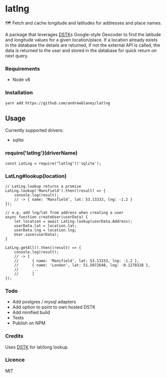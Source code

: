 # latlng

🗺 Fetch and cache longitude and latitudes for addresses and place names.

A package that leverages [DSTK](http://www.datasciencetoolkit.org/)s Google-style Geocoder to find the latitude and 
longitude values for a given location/place. If a location already exists in the database the details are returned,
if not the external API is called, the data is returned to the user and stored in the database for quick return on 
next query.

### Requirements
- Node v8

### Installation
`yarn add https://github.com/andrewblaney/latlng`

## Usage

Currently supported drivers:
   - sqlite

### require('latlng')(driverName)
`const LatLng = require("latlng")('sqlite');`

### LatLng#lookup(location)
    
```ecmascript 6
// LatLng.lookup returns a promise
LatLng.lookup('Mansfield').then((result) => {
    console.log(result);
    // -> { name: 'Mansfield', lat: 53.13333, lng: -1.2 }
});

// e.g. add lng/lat from address when creating a user 
async function createUser(userData) {
    let location = await LatLng.lookup(userData.Address);
    userData.lat = location.lat;
    userData.lng = location.lng;
    User.save(userData);
}

LatLng.getAll().then((result) => {
    console.log(result);
    // -> [
    //      { name: 'Mansfield', lat: 53.13333, lng: -1.2 },
    //      { name: 'London', lat: 51.5072648, lng: -0.1278328 },
    //      ...
    //      ]
});
```

### Todo
- Add postgres / mysql adapters
- Add option to point to own hosted DSTK
- Add minified build
- Tests
- Publish on NPM

### Credits
Uses [DSTK](http://www.datasciencetoolkit.org/) for lat/long lookup.

### Licence
MIT
